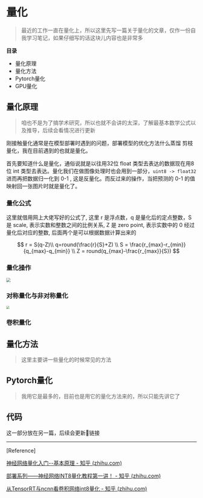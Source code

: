 <head>
	<style type="text/css">h1:first-child {display:none;}</style>
	<script type="text/javascript" src="https://cdn.mathjax.org/mathjax/latest/MathJax.js?config=TeX-AMS-MML_HTMLorMML"></script>
    <script type="text/x-mathjax-config">
        MathJax.Hub.Config({
            tex2jax: {
            skipTags: ['script', 'noscript', 'style', 'textarea', 'pre'],
            inlineMath: [['$','$']]
            }
        });
    </script>
</head>

# 量化

> 最近的工作一直在量化上，所以这里先写一篇关于量化的文章，仅作一份自我学习笔记，如果仔细写的话这块儿内容也是非常多

**目录**

- 量化原理
- 量化方法
- Pytorch量化
- GPU量化

## 量化原理

> 咱也不是为了搞学术研究，所以也就不会讲的太深，了解最基本数学公式以及推导，后续会看情况进行更新

刚接触量化通常是在模型部署时遇到的问题，部署模型的优化方法什么蒸馏 剪枝 量化，我在目前遇到的也就是量化。

首先要知道什么是量化，通俗说就是以往用32位 float 类型去表达的数据现在用8位 int 类型去表达。量化我们在做图像处理时也会用到一部分，`uint8 -> float32` 进而再把数据归一化到 0-1 , 这是反量化。而反过来的操作，当把预测的 0-1 的值映射回一张图片时就是量化了。

### 量化公式

这里就借用网上大佬写好的公式了, 这里 r 是浮点数，q 是量化后的定点整数，S 是 scale, 表示实数和整数之间的比例关系, Z 是 zero point, 表示实数中的 0 经过量化后对应的整数, 后面两个是可以根据数据计算出来的

$$
r = S(q-Z)\\
q=round(\frac{r}{S}+Z) \\
S = \frac{r_{max}-r_{min}}{q_{max}-q_{min}} \\
Z = round(q_{max}-\frac{r_{max}}{S})
$$

### 量化操作

<img src="https://gcore.jsdelivr.net/gh/lblbk/picgo/work/quantization-proc.jpg" style="zoom: 67%;" />

### 对称量化与非对称量化

<img src="https://gcore.jsdelivr.net/gh/lblbk/picgo/work/quantization-mapping.png" style="zoom:50%;" />

### 卷积量化

## 量化方法

> 这里主要讲一些量化的时候常见的方法

## Pytorch量化

> 我用它是最多的，目前也是用它的量化方法来的，所以只能先讲它了

## 代码

这一部分放在另一篇，后续会更新🔗链接

***

[Reference]

[神经网络量化入门--基本原理 - 知乎 (zhihu.com)](https://zhuanlan.zhihu.com/p/149659607)

[部署系列——神经网络INT8量化教程第一讲！ - 知乎 (zhihu.com)](https://zhuanlan.zhihu.com/p/405571578)

[从TensorRT与ncnn看卷积网络int8量化 - 知乎 (zhihu.com)](https://zhuanlan.zhihu.com/p/387072703)